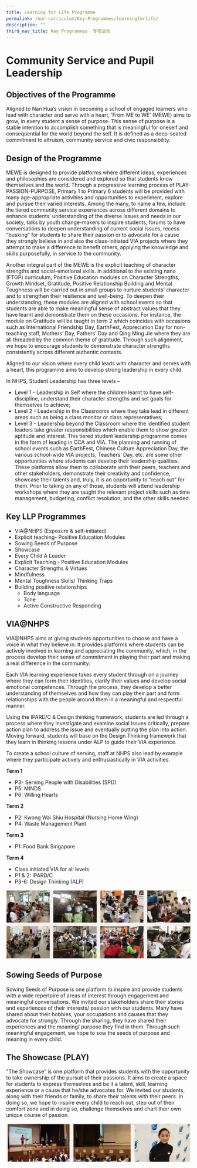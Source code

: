 ```yaml
---
title: Learning for Life Programme
permalink: /our-curriculum/Key-Programmes/learningforlife/
description: ""
third_nav_title: Key Programmes  专项活动
---
```

# Community Service and Pupil Leadership

## Objectives of the Programme

Aligned to Nan Hua’s vision in becoming a school of engaged learners who lead with character and serve with a heart, ‘From ME to WE’ (MEWE) aims to grow, in every student a sense of purpose. This sense of purpose is a stable intention to accomplish something that is meaningful for oneself and consequential for the world beyond the self. It is defined as a deep-seated commitment to altruism, community service and civic responsibility.

## Design of the Programme

MEWE is designed to provide platforms where different ideas, experiences and philosophies are considered and explored so that students know themselves and the world. Through a progressive learning process of PLAY-PASSION-PURPOSE, Primary 1 to Primary 6 students will be provided with many age-appropriate activities and opportunities to experiment, explore and pursue their varied interests. Among the many, to name a few, include the tiered community service experiences across different domains to enhance students’ understanding of the diverse issues and needs in our society, talks by youth change-makers to inspire students, forums to have conversations to deepen understanding of current social issues, recess “busking” for students to share their passion or to advocate for a cause they strongly believe in and also the class-initiated VIA projects where they attempt to make a difference to benefit others, applying the knowledge and skills purposefully, in service to the community.

Another integral part of the MEWE is the explicit teaching of character strengths and social-emotional skills. In additional to the existing nano (FTGP) curriculum, Positive Education modules on Character Strengths, Growth Mindset, Gratitude, Positive Relationship Building and Mental Toughness will be carried out in small groups to nurture students’ character and to strengthen their resilience and well-being. To deepen their understanding, these modules are aligned with school events so that students are able to make meaningful sense of abstract values that they have learnt and demonstrate them on these occasions. For instance, the module on Gratitude will be taught in term 2 which coincides with occasions such as International Friendship Day, EarthFest, Appreciation Day for non-teaching staff, Mothers’ Day, Fathers’ Day and Qing Ming Jie where they are all threaded by the common theme of gratitude. Through such alignment, we hope to encourage students to demonstrate character strengths consistently across different authentic contexts.

Aligned to our vision where every child leads with character and serves with a heart, this programme aims to develop strong leadership in every child.

In NHPS, Student Leadership has three levels –

* Level 1 - Leadership in Self where the children learnt to have self-discipline, understand their character strengths and set goals for themselves to achieve;
* Level 2 - Leadership in the Classrooms where they take lead in different areas such as being a class monitor or class representatives;
* Level 3 - Leadership beyond the Classroom where the identified student leaders take greater responsibilities which enable them to show greater aptitude and interest. This tiered student leadership programme comes in the form of leading in CCA and VIA. The planning and running of school events such as EarthFest, Chinese Culture Appreciation Day, the various school-wide VIA projects, Teachers’ Day, etc. are some other opportunities where students can develop their leadership qualities. These platforms allow them to collaborate with their peers, teachers and other stakeholders, demonstrate their creativity and confidence, showcase their talents and, truly, it is an opportunity to “reach out” for them. Prior to taking on any of those, students will attend leadership workshops where they are taught the relevant project skills such as time management, budgeting, conflict resolution, and the other skills needed.


## Key LLP Programmes

* VIA@NHPS (Exposure & self-initiated)
* Explicit teaching- Positive Education Modules
* Sowing Seeds of Purpose
* Showcase
* Every Child A Leader
* Explicit Teaching - Positive Education Modules
* Character Strengths & Virtues
* Mindfulness
* Mental Toughness Skills/ Thinking Traps
* Building positive relationships 
	- Body language
	- Tone
	- Active Constructive Responding

## VIA@NHPS

VIA@NHPS aims at giving students opportunities to choose and have a voice in what they believe in. It provides platforms where students can be actively involved in learning and appreciating the community, which, in the process develop their sense of commitment in playing their part and making a real difference in the community.

Each VIA learning experience takes every student through on a journey where they can form their identities, clarify their values and develop social emotional competences. Through the process, they develop a better understanding of themselves and how they can play their part and form relationships with the people around them in a meaningful and respectful manner.

Using the IPARD/C & Design thinking framework, students are led through a process where they investigate and examine social issues critically, prepare action plan to address the issue and eventually putting the plan into action. Moving forward, students will base on the Design Thinking framework that they learn in thinking lessons under ALP to guide their VIA experience.

To create a school culture of serving, staff at NHPS also lead by example where they participate actively and enthusiastically in VIA activities.

**Term 1**
* P3- Serving People with Disabilities (SPD)
* P5: MINDS
* P6: Willing Hearts

**Term 2**

* P2: Kwong Wai Shiu Hospital (Nursing Home Wing)
* P4: Waste Management Plant

**Term 3**

* P1: Food Bank Singapore

**Term 4**

* Class initiated VIA for all levels
* P1 & 2: IPARD/C
* P3-6: Design Thinking (ALP)

![](/images/Nanhua%20screenshot%203.png)

## Sowing Seeds of Purpose

Sowing Seeds of Purpose is one platform to inspire and provide students with a wide repertoire of areas of interest through engagement and meaningful conversations. We invited our stakeholders share their stories and experiences of their interests/ passion with our students. Many have shared about their hobbies, your occupations and causes that they advocate for strongly. Through the sharing, they have shared their experiences and the meaning/ purpose they find in them. Through such meaningful engagement, we hope to sow the seeds of purpose and meaning in every child.

## The Showcase (PLAY)

“The Showcase” is one platform that provides students with the opportunity to take ownership of the pursuit of their passions. It aims to create a space for students to express themselves and be it a talent, skill, learning experience or a cause that he/she advocates for. We invited our students, along with their friends or family, to share their talents with their peers. In doing so, we hope to inspire every child to reach out, step out of their comfort zone and in doing so, challenge themselves and chart their own unique course of passion.

![](/images/Nanhua%20screenshot%204.png)